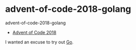 # advent-of-code-2018-golang
advent-of-code-2018-golang

* [Advent of Code 2018](https://adventofcode.com/2018)

I wanted an excuse to try out [Go](https://golang.org/).
